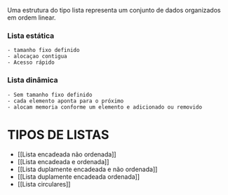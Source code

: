 
Uma estrutura do tipo lista representa um conjunto de dados  organizados em ordem linear.
### Lista estática  
	- tamanho fixo definido
	- alocaçao contigua
	- Acesso rápido
### Lista dinâmica
	- Sem tamanho fixo definido
	- cada elemento aponta para o próximo
	- alocam memoria conforme um elemento e adicionado ou removido

# TIPOS DE LISTAS

- [[Lista encadeada não ordenada]]
- [[Lista encadeada e ordenada]]
- [[Lista duplamente encadeada e não ordenada]]
- [[Lista duplamente encadeada ordenada]]
- [[Lista circulares]]

